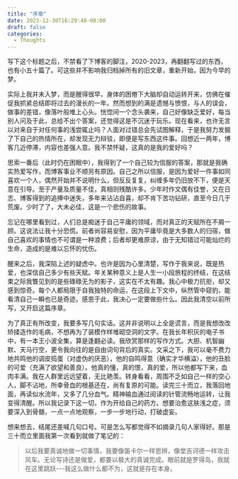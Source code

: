 ```yaml
---
title: "序章"
date: 2023-12-30T16:29:48-08:00
draft: false
categories:
  - Thoughts
---
```


写下这个标题之后，不禁看了下博客的脚注，2020-2023，再翻翻写过的东西，也有小五十篇了。可这些并不影响我归档掉所有的旧文章，重新开始，因为今早的梦。

实际上我并未入梦，而是醒得很早，身体的困倦下大脑却自动运转开来，仿佛在催促我抓紧总结即将过去的漫长的一年。然而想到的满是遗憾与愤恨，与人的误会，做事的差错，像落叶般堆上心头。恍惚间一个念头袭来，自己好像缺乏爱好，每当别人问及于此，总给不出个答案，还觉得这是不沉迷于玩乐。现在看来，也许无言以对来自于对任何事的浅尝辄止吗？人面对过错总会先试图解释，于是我努力发掘了下自己的热情所在，却发现无力辩驳，即便是写东西这件事。回想近一两年，博客几近停滞，内容也差强人意。我不禁怀疑，这真的是我的爱好吗？

思索一番后（此时仍在困眠中），我得到了一个自己较为信服的答案，那就是我确实热爱写作，而博客事业不顺另有原因。自己之所以信服，是因为爱好一件事如同喜欢一个人，偶然开始并不说明什么，但反反复复，纠缠多年仍旧放不下，便是天意在引导。至于产量及质量不佳，真相则残酷许多。少年时作文偶有佳誉，又在日志、博客得到的追捧中迷失，多年来沾沾自喜，却不肯下苦功钻研，直至今日几于荒废。少时了了，大未必佳，这是一个悲伤的故事。

忘记在哪里看到过，人们总是痴迷于自己平庸的领域，而对真正的天赋所在不屑一顾。这说法让我十分恐慌。前者尚容易安慰，因为平庸毕竟是大多数人的归宿，做自己喜欢的事情也不可谓是一种浪费；后者却更难原谅，由于无知错过可能灿烂的生命，造成的是难以忘怀的忧伤。

醒来之后，我深陷上述的疑虑中。也许是因为心里清楚，写作于我来说，既是热爱，也深信自己多少有些天赋。年关某种意义上是人生一小段旅程的终结，在这结束之际我瞥见到的是些碌碌无为的影子，这实在不太有趣。我心中极力抗拒，却又感到惊奇。每个人都局限于自我独特的命运，在这段上下文中，纵然管中窥豹，能看清自己一瞬也已是奇迹。感恩于此，我决心一定要做些什么。因此我清空以前所写，又开启这篇序章。

为了真正有所改变，我要多写几句实话。这并非说明以上全是谎言，而是我想改改矫揉造作的毛病，不想再为了装模作样堆砌空洞的文字。在我长年积灰的电子书中，有一本王小波全集，算是逢翻必读。我欣赏那样的写作方式。大胆、机智幽默、天马行空，更令我向往的是自由词句背后的真实。文采之下，我可以毫不费力地共鸣他的调皮捣蛋（对虚伪的厌恶），他的自鸣得意（确实才华横溢），他的丑脸的可爱（充满了欲望和善良）。他真的懂，真的恨，真的爱，所以他都写下来，血肉丰满。我在人群里远远望着，无比艳羡。转身看看，周围不乏如自己一样的空心人，脚不沾地，所幸骨血的根基还在，尚有复原的可能。读完三十而立，我落回地面，再读似水流年，又多了几分血气。精神输血通过阅读的针管流畅地运转，让我变得清醒。所以我记录下这一切，作为开给自己的药方。想要治愈这肤浅之症，须要深入到骨髓，一点一点地观察，一步一步地行动，打破虚妄。

想来想去，结尾还差喊几句口号。可是怎么写都觉得不如摘录几句人家得好。那是三十而立里面我第一次看到就做了笔记的：

> 以后我要真诚地做一切事情，我要像笛卡尔一样思辨，像堂吉诃德一样攻击风车。无论写诗还是做爱，都要以极大的真诚完成。眼前就是罗得岛，我就在这里跳跃---我这么做什么都不为，这就是存在本身。
